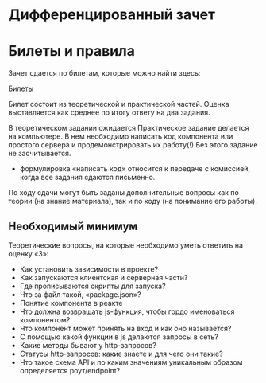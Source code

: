 # Дифференцированный зачет

# Билеты и правила 

Зачет сдается по билетам, которые можно найти здесь:

[Билеты](https://ci.nsu.ru/upload/iblock/d41/zu86dh2n5leu4gccelg703cog0gwrm8l/%D0%A0%D0%B0%D0%B7%D1%80%D0%B0%D0%B1%D0%BE%D1%82%D0%BA%D0%B0%20%D0%B2%D0%B5%D0%B1-%D0%BF%D1%80%D0%B8%D0%BB%D0%BE%D0%B6%D0%B5%D0%BD%D0%B8%D0%B9%20(107%D0%B0-%D0%B4,%202207%D1%81%D0%B0-%D1%81%D0%B3%20%D0%94%D0%97%20%D0%AD).pdf)

Билет состоит из теоретической и практической частей. 
Оценка выставляется как среднее по итогу ответу на два задания.

В теоретическом задании ожидается 
Практическое задание делается на компьютере. 
В нем необходимо написать код компонента или простого сервера 
и продемонстрировать их работу(!)
Без этого задание не засчитывается.

* формулировка «написать код» относится к передаче с комиссией, 
когда все задания сдаются письменно.

По ходу сдачи могут быть заданы дополнительные вопросы
как по теории (на знание материала), так и по коду (на понимание его работы).

## Необходимый минимум 

Теоретические вопросы, на которые необходимо уметь ответить на оценку «3»:

* Как установить зависимости в проекте?
* Как запускаются клиентская и серверная части?
* Где прописываются скрипты для запуска?
* Что за файл такой, «package.json»?
* Понятие компонента в реакте
* Что должна возвращать js-функция, чтобы гордо именоваться компонентом?
* Что компонент может принять на вход и как оно называется?
* С помощью какой функции в js делаются запросы в сеть?
* Какие методы бывают у http-запросов?
* Статусы http-запросов: какие знаете и для чего они такие?
* Что такое схема API и по каким значениям уникальным образом определяется роут/endpoint?

  
